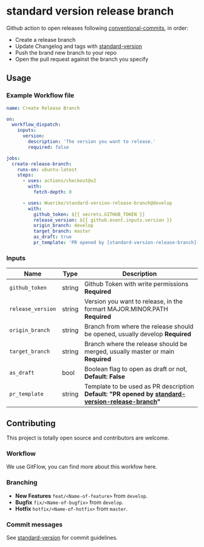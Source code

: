 # standard version release branch

Github action to open releases following [conventional-commits](https://www.conventionalcommits.org/en/v1.0.0/), in order:

- Create a release branch
- Update Changelog and tags with [standard-version](https://github.com/conventional-changelog/standard-version)
- Push the brand new branch to your repo
- Open the pull request against the branch you specify

## Usage

### Example Workflow file

```yaml
name: Create Release Branch

on:
  workflow_dispatch:
    inputs:
      version:
        description: 'The version you want to release.'
        required: false

jobs:
  create-release-branch:
    runs-on: ubuntu-latest
    steps:
      - uses: actions/checkout@v2
        with:
          fetch-depth: 0

      - uses: Wuerike/standard-version-release-branch@develop
        with:
          github_token: ${{ secrets.GITHUB_TOKEN }}
          release_version: ${{ github.event.inputs.version }}
          origin_branch: develop
          target_branch: master
          as_draft: true
          pr_template: 'PR opened by [standard-version-release-branch](https://github.com/Wuerike/standard-version-release-branch)'
```
### Inputs

| Name              | Type      | Description |
| -------           | ------    | ----------- |
| `github_token`    | string    | Github Token with write permissions **Required**|
| `release_version` | string    | Version you want to release, in the formart MAJOR.MINOR.PATH **Required**|
| `origin_branch`   | string    | Branch from where the release should be opened, usually develop **Required**|
| `target_branch`   | string    | Branch where the release should be merged, usually master or main **Required**|
| `as_draft`        | bool      | Boolean flag to open as draft or not, **Default: False**|
| `pr_template`     | string    | Template to be used as PR description **Default: "PR opened by [standard-version-release-branch](https://github.com/Wuerike/standard-version-release-branch)"** |

## Contributing

This project is totally open source and contributors are welcome.

### Workflow

We use GitFlow, you can find more about this workfow here.

### Branching

- **New Features** `feat/<Name-of-feature>` from `develop`.
- **Bugfix** `fix/<Name-of-bugfix>` from `develop`.
- **Hotfix** `hotfix/<Name-of-hotfix>` from `master`.

### Commit messages

See [standard-version](https://github.com/conventional-changelog/standard-version#commit-message-convention-at-a-glance) for commit guidelines.
